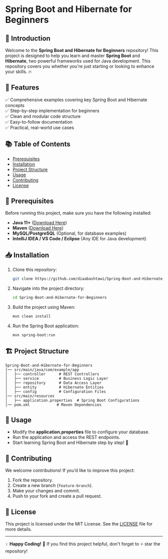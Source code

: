 # Spring Boot and Hibernate for Beginners



## 🚀 Introduction

Welcome to the **Spring Boot and Hibernate for Beginners** repository! This project is designed to help you learn and master **Spring Boot** and **Hibernate**, two powerful frameworks used for Java development. This repository covers you whether you're just starting or looking to enhance your skills. 🔥

## 📌 Features

✅ Comprehensive examples covering key Spring Boot and Hibernate concepts\
✅ Step-by-step implementation for beginners\
✅ Clean and modular code structure\
✅ Easy-to-follow documentation\
✅ Practical, real-world use cases

## 📚 Table of Contents

- [Prerequisites](#prerequisites)
- [Installation](#installation)
- [Project Structure](#project-structure)
- [Usage](#usage)
- [Contributing](#contributing)
- [License](#license)

## 🔧 Prerequisites

Before running this project, make sure you have the following installed:

- **Java 11+** ([Download Here](https://www.oracle.com/java/technologies/javase-jdk11-downloads.html))
- **Maven** ([Download Here](https://maven.apache.org/download.cgi))
- **MySQL/PostgreSQL** (Optional, for database examples)
- **IntelliJ IDEA / VS Code / Eclipse** (Any IDE for Java development)

## 📥 Installation

1. Clone this repository:
   ```bash
   git clone https://github.com/diaabashtawi/Spring-Boot-and-Hibernate-for-Beginners.git
   ```
2. Navigate into the project directory:
   ```bash
   cd Spring-Boot-and-Hibernate-for-Beginners
   ```
3. Build the project using Maven:
   ```bash
   mvn clean install
   ```
4. Run the Spring Boot application:
   ```bash
   mvn spring-boot:run
   ```

## 🏗 Project Structure

```
Spring-Boot-and-Hibernate-for-Beginners
│── src/main/java/com/example/app
│   ├── controller      # REST Controllers
│   ├── service         # Business Logic Layer
│   ├── repository      # Data Access Layer
│   ├── entity          # Hibernate Entities
│   ├── config          # Configuration Files
│── src/main/resources
│   ├── application.properties  # Spring Boot Configurations
│── pom.xml            # Maven Dependencies
```

## 🎯 Usage

- Modify the **application.properties** file to configure your database.
- Run the application and access the REST endpoints.
- Start learning Spring Boot and Hibernate step by step! 🚀

## 🤝 Contributing

We welcome contributions! If you’d like to improve this project:

1. Fork the repository.
2. Create a new branch (`feature-branch`).
3. Make your changes and commit.
4. Push to your fork and create a pull request.

## 📜 License

This project is licensed under the MIT License. See the [LICENSE](LICENSE) file for more details.

---

💡 **Happy Coding!** 🎉 If you find this project helpful, don't forget to ⭐ star the repository!

